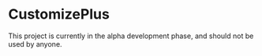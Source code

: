 # CustomizePlus

This project is currently in the alpha development phase, and should not be used by anyone.
